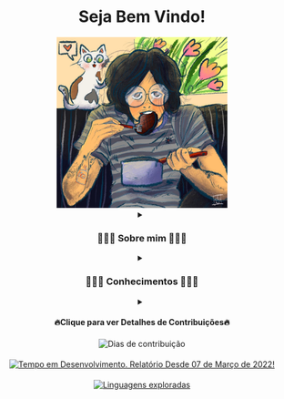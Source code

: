 <div align="center">

<h1><strong>Seja Bem Vindo!</strong></h1>

<img src="https://github.com/c-viniciussantos/c-viniciussantos/blob/main/charts/c-viniciussantos.jpg" width=300>

<details align="center">
<summary><h3 align="center">👨🏻‍🚀 Sobre mim 👨🏻‍🚀</h3></summary>

| <a href="https://www.linkedin.com/in/carlos-vinicius-dos-santos-775b2b141" target="_blank" rel="nofollow">
    <img align="center" alt="C. Vinicius Santos LinkedIn" width="50px" src="https://www.vectorlogo.zone/logos/linkedin/linkedin-icon.svg" />
</a> | 
<a href="https://trailblazer.me/id/c-viniciussantos" target="_blank" rel="nofollow">
    <img align="center" alt="C. Vinicius Santos Trailhead" width="50px" src="https://trailhead.salesforce.com/assets/trailhead-logo-5d3354441b4d8b97f21075b65e2aea266780d45943bbb36796ac25dc7cf4adc9.svg" />
</a> |

</details>

<details align="center">
<summary><h3 align="center">👨🏻‍💻 Conhecimentos 👨🏻‍💻</h3></summary>

<h4 align="center">☁️ Universo Salesforce ☁️</h4>

![SALESFORCE](https://img.shields.io/badge/Salesforce-00A1E0?style=for-the-badge&logo=Salesforce&logoColor=white)
![APEX](https://img.shields.io/badge/Apex-00A1E0?style=for-the-badge&logo=Salesforce&logoColor=white)
![APEXTest](https://img.shields.io/badge/Apex%20Test-00A1E0?style=for-the-badge&logo=Salesforce&logoColor=white)
![APEXBatch](https://img.shields.io/badge/Apex%20Batch-00A1E0?style=for-the-badge&logo=Salesforce&logoColor=white)
![APEXTrigger](https://img.shields.io/badge/Apex%20Triggers-00A1E0?style=for-the-badge&logo=Salesforce&logoColor=white)
![APEXDebug](https://img.shields.io/badge/Apex%20Debug-00A1E0?style=for-the-badge&logo=Salesforce&logoColor=white)
![LWC](https://img.shields.io/badge/LWC-00A1E0?style=for-the-badge&logo=Salesforce&logoColor=white)
![VisualForce](https://img.shields.io/badge/VisualForce-00A1E0?style=for-the-badge&logo=Salesforce&logoColor=white)
![DataLoader](https://img.shields.io/badge/Data%20Loader-00A1E0?style=for-the-badge&logo=Salesforce&logoColor=white)
![SOQL](https://img.shields.io/badge/SOQL-00A1E0?style=for-the-badge&logo=Salesforce&logoColor=white)
![Flow Builder](https://img.shields.io/badge/Flow%20Builder-00A1E0?style=for-the-badge&logo=Salesforce&logoColor=white)
![Process Builder](https://img.shields.io/badge/Process%20Builder-00A1E0?style=for-the-badge&logo=Salesforce&logoColor=white)

 <h4 align="center">🖥️ Programação 💻</h4>
 
![Java](https://img.shields.io/badge/Java-ED8B00?style=for-the-badge&logo=java&logoColor=white)
![Spring](https://img.shields.io/badge/Spring-6DB33F?style=for-the-badge&logo=spring&logoColor=white)
![HTML5](https://img.shields.io/badge/HTML5-E34F26?style=for-the-badge&logo=html5&logoColor=white)
![CSS3](https://img.shields.io/badge/CSS3-1572B6?style=for-the-badge&logo=css3&logoColor=white)
![JavaScript](https://img.shields.io/badge/JavaScript-323330?style=for-the-badge&logo=javascript&logoColor=F7DF1E)
![JSON](https://img.shields.io/badge/json-5E5C5C?style=for-the-badge&logo=json&logoColor=white)
![SQLServer](https://img.shields.io/badge/Microsoft_SQL_Server-CC2927?style=for-the-badge&logo=microsoft-sql-server&logoColor=white)
![MySQL](https://img.shields.io/badge/MySQL-005C84?style=for-the-badge&logo=mysql&logoColor=white)
![PowerShell](https://img.shields.io/badge/powershell-5391FE?style=for-the-badge&logo=powershell&logoColor=white)
![Git](https://img.shields.io/badge/GIT-E44C30?style=for-the-badge&logo=git&logoColor=white)
![Markdown](https://img.shields.io/badge/Markdown-000000?style=for-the-badge&logo=markdown&logoColor=white)
 
 <h4 align="center">🛠 Ferramentas 🛠</h4>
 
![Eclipse](https://img.shields.io/badge/Eclipse-2C2255?style=for-the-badge&logo=eclipse&logoColor=white)
![SpringBoot](https://img.shields.io/badge/Spring_Boot-F2F4F9?style=for-the-badge&logo=spring-boot)
![VSCodeStudio](https://img.shields.io/badge/Visual_Studio_Code-0078D4?style=for-the-badge&logo=visual%20studio%20code&logoColor=white)
![VSCode](https://img.shields.io/badge/Visual_Studio-5C2D91?style=for-the-badge&logo=visual%20studio&logoColor=white)
![Postman](https://img.shields.io/badge/Postman-FF6C37?style=for-the-badge&logo=Postman&logoColor=white)
![NotePad++](	https://img.shields.io/badge/Notepad++-90E59A.svg?style=for-the-badge&logo=notepad%2B%2B&logoColor=black)
![Trello](https://img.shields.io/badge/Trello-0052CC?style=for-the-badge&logo=trello&logoColor=white)
![GitHub](https://img.shields.io/badge/GitHub-100000?style=for-the-badge&logo=github&logoColor=white)
![BitBucket](https://img.shields.io/badge/Bitbucket-0747a6?style=for-the-badge&logo=bitbucket&logoColor=white)
![GitKraken](https://img.shields.io/badge/GitKraken-179287?style=for-the-badge&logo=GitKraken&logoColor=white)
![Excel](https://img.shields.io/badge/Microsoft_Excel-217346?style=for-the-badge&logo=microsoft-excel&logoColor=white)
![Word](https://img.shields.io/badge/Microsoft_Word-2B579A?style=for-the-badge&logo=microsoft-word&logoColor=white)
![PowerPoint](https://img.shields.io/badge/Microsoft_PowerPoint-B7472A?style=for-the-badge&logo=microsoft-powerpoint&logoColor=white)

</div>   

</details>

<details align="center">

<summary><h4 align="center">🔥Clique para ver Detalhes de Contribuições🔥</h4></summary>
   
<!--START_SECTION:waka-->
![Code Time](http://img.shields.io/badge/Code%20Time-67%20hrs%204%20mins-blue)

![Profile Views](http://img.shields.io/badge/Visualizac%C3%B5es%20do%20perfil-326-blue)

![Lines of code](https://img.shields.io/badge/Desde%20o%20Hello%20World%20eu%20escrevi-16%20Thousand%20linhas%20de%20c%C3%B3digo-blue)

**🐱 Meus dados no GitHub** 

> 🏆 77 Contribuições no ano de 2022
 > 
> 📦 4.3 kB Usado no armazenamento do GitHub 
 > 
> 🚫 Não aberto para contratação
 > 
> 📜 23 Repositórios Públicos 
 > 
> 🔑 1 Repositório Privado 
 > 
**Eu sou noturno 🦉** 

```text
🌞 Manhã      2 commits      ░░░░░░░░░░░░░░░░░░░░░░░░░   2.38% 
🌆 Tarde      5 commits      █░░░░░░░░░░░░░░░░░░░░░░░░   5.95% 
🌃 Noite      49 commits     ██████████████░░░░░░░░░░░   58.33% 
🌙 Madrugada  28 commits     ████████░░░░░░░░░░░░░░░░░   33.33%

```
📅 **Sou mais produtivo em domingo** 

```text
Segunda-Feira4 commits      █░░░░░░░░░░░░░░░░░░░░░░░░   4.76% 
Terça-Feira  5 commits      █░░░░░░░░░░░░░░░░░░░░░░░░   5.95% 
Quarta-Feira 11 commits     ███░░░░░░░░░░░░░░░░░░░░░░   13.1% 
Quinta-Feira 5 commits      █░░░░░░░░░░░░░░░░░░░░░░░░   5.95% 
Sexta-Feira  0 commits      ░░░░░░░░░░░░░░░░░░░░░░░░░   0.0% 
sábado       13 commits     ███░░░░░░░░░░░░░░░░░░░░░░   15.48% 
domingo      46 commits     █████████████░░░░░░░░░░░░   54.76%

```


📊 **Esta semana eu gastei meu tempo em** 

```text
⌚︎ Fuso horário: America/Sao_Paulo

💬 Linguagens de programação: 
Apex                     13 hrs 38 mins      ██████████████░░░░░░░░░░░   55.65% 
JavaScript               4 hrs 47 mins       █████░░░░░░░░░░░░░░░░░░░░   19.55% 
HTML                     3 hrs 34 mins       ███░░░░░░░░░░░░░░░░░░░░░░   14.58% 
Markdown                 1 hr 42 mins        █░░░░░░░░░░░░░░░░░░░░░░░░   6.99% 
YAML                     16 mins             ░░░░░░░░░░░░░░░░░░░░░░░░░   1.09%

```

**Linha do tempo**

![Chart not found](https://raw.githubusercontent.com/c-viniciussantos/c-viniciussantos/main/charts/bar_graph.png) 


 Last Updated on 02/05/2022 03:50:06 UTC
<!--END_SECTION:waka-->

</details>

<div align="center" width=420>
  <img 
       align="center" 
       src="http://github-readme-streak-stats.herokuapp.com?user=c-viniciussantos&theme=radical&hide_border=true&date_format=j%20M%5B%20Y%5D"
       title="Dias de contribuição"/>   
</div>
<br>
<div align="center" width=500>
  <a href="https://wakatime.com/@c_viniciussantos">
    <img align="center" 
         src="https://github-readme-stats.vercel.app/api/wakatime?username=c_viniciussantos&theme=radical&custom_title=Tempos%20de%20Programa%C3%A7%C3%A3o%20no%20Dia-a-Dia,%20Desde:%2003/2022"
         title="Tempo em Desenvolvimento. Relatório Desde 07 de Março de 2022!"/>
  </a>
</div>
<br>
<div align="center">
  <a href="https://github.com/c-viniciussantos/">
    <img 
         align="center" 
         width=420
         src="https://github-readme-stats.vercel.app/api/top-langs/?username=c-viniciussantos&langs_count1&theme=radical&custom_title=Linguagens%20dos%20Reposit%C3%B3rios&layout=compact&include_all_commits=true"
         title="Linguagens exploradas"/>
  </a>
 </div>
